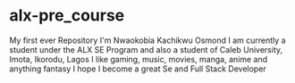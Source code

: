 # alx-pre_course
My first ever Repository 
I'm Nwaokobia Kachikwu Osmond
I am currently a student under the ALX SE Program
and also a student of Caleb University, Imota, Ikorodu, Lagos
I like gaming, music, movies, manga, anime and anything fantasy
I hope I become a great Se and Full Stack Developer
